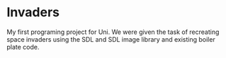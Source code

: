 # Invaders


My first programing project for Uni. We were given the task of recreating space invaders using the SDL and SDL image library and existing boiler plate code.
